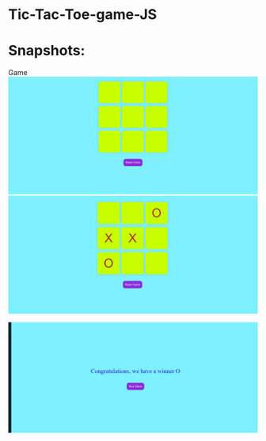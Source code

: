# Tic-Tac-Toe-game-JS

# Snapshots:
Game 
![Game](https://github.com/gaurav20161/Tic-Tac-Toe-game-JS/blob/main/pic.JPG?raw=true)
![](https://github.com/gaurav20161/Tic-Tac-Toe-game-JS/blob/main/pic2.JPG?raw=true)

![](https://github.com/gaurav20161/Tic-Tac-Toe-game-JS/blob/main/pic3.JPG?raw=true)


